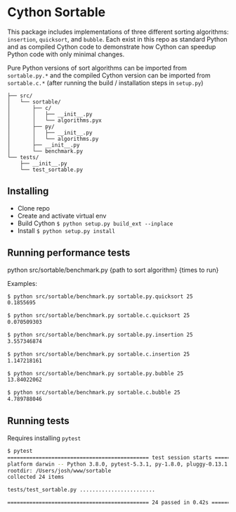 # Cython Sortable

This package includes implementations of three different sorting algorithms:
`insertion`, `quicksort`, and `bubble`. Each exist in this repo as standard
Python and as compiled Cython code to demonstrate how Cython can speedup Python
code with only minimal changes.

Pure Python versions of sort algorithms can be imported from `sortable.py.*` and
the compiled Cython version can be imported from `sortable.c.*` (after running
the build / installation steps in `setup.py`)

```
├── src/
│   └── sortable/
│       ├── c/
│       │   ├── __init__.py
│       │   └── algorithms.pyx
│       ├── py/
│       │   ├── __init__.py
│       │   └── algorithms.py
│       ├── __init__.py
│       └── benchmark.py
└── tests/
    ├── __init__.py
    └── test_sortable.py
```

## Installing

- Clone repo
- Create and activate virtual env
- Build Cython `$ python setup.py build_ext --inplace`
- Install `$ python setup.py install`

## Running performance tests

python src/sortable/benchmark.py {path to sort algorithm} {times to run}

Examples:

```bash
$ python src/sortable/benchmark.py sortable.py.quicksort 25
0.1855695

$ python src/sortable/benchmark.py sortable.c.quicksort 25
0.070509303

$ python src/sortable/benchmark.py sortable.py.insertion 25
3.557346874

$ python src/sortable/benchmark.py sortable.c.insertion 25
1.147218161

$ python src/sortable/benchmark.py sortable.py.bubble 25
13.84022062

$ python src/sortable/benchmark.py sortable.c.bubble 25
4.789788046
```

## Running tests

Requires installing `pytest`

```bash
$ pytest
============================================= test session starts =============================================
platform darwin -- Python 3.8.0, pytest-5.3.1, py-1.8.0, pluggy-0.13.1
rootdir: /Users/josh/www/sortable
collected 24 items

tests/test_sortable.py ........................                                                         [100%]

============================================= 24 passed in 0.42s ==============================================
```
